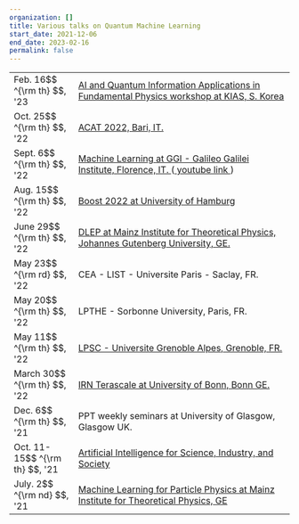 ```yaml
---
organization: []
title: Various talks on Quantum Machine Learning
start_date: 2021-12-06
end_date: 2023-02-16
permalink: false
---
```


<table>
<tr>
        <td width="100px"> Feb. 16$$ ^{\rm th} $$, '23  </td>
        <td>
        <a href="https://indico.kias.re.kr/event/169/timetable/#14-theory-driven-quantum-machi">
        AI and Quantum Information Applications in Fundamental Physics workshop at KIAS, S. Korea
        </td>
</tr>
<tr>
        <td width="100px"> Oct. 25$$ ^{\rm th} $$, '22  </td>
        <td>
	<a href="https://indico.cern.ch/event/1106990/contributions/4997216/">
	ACAT 2022, Bari, IT. 
	</td>
</tr>
<tr>
        <td width="100px"> Sept. 6$$ ^{\rm th} $$, '22  </td>
        <td>
	<a href="https://agenda.infn.it/event/32052/contributions/178198/">
	Machine Learning at GGI - Galileo Galilei Institute, Florence, IT. 
	</a> (<a href="https://www.youtube.com/watch?v=2WLwFrf9ykc&t=17s"> youtube link </a>)
	</td>
</tr>
<tr>
        <td width="100px"> Aug. 15$$ ^{\rm th} $$, '22  </td>
        <td>
	<a href="https://indico.cern.ch/event/1144064/contributions/4940326/">
	Boost 2022 at University of Hamburg
	</a>
	</td>
</tr>
<tr>
        <td width="100px"> June 29$$ ^{\rm th} $$, '22  </td>
        <td>
	<a href="https://indico.mitp.uni-mainz.de/event/254/sessions/977/#20220629">
	DLEP at Mainz Institute for Theoretical Physics, Johannes Gutenberg University, GE.
	</a>
	</td>
</tr>
<tr>
        <td width="100px"> May 23$$ ^{\rm rd} $$, '22  </td>
        <td> CEA - LIST - Universite Paris - Saclay, FR. </td>
</tr>
<tr>
        <td width="100px"> May 20$$ ^{\rm th} $$, '22  </td>
        <td> LPTHE - Sorbonne University, Paris, FR. </td>
</tr>
<tr>
        <td width="100px"> May 11$$ ^{\rm th} $$, '22  </td>
        <td> 
        <a href="https://lpsc-indico.in2p3.fr/event/2873/">
        LPSC - Universite Grenoble Alpes, Grenoble, FR.
        </a>
        </td>
</tr>
<tr>
        <td width="100px"> March 30$$ ^{\rm th} $$, '22  </td>
        <td> 
        <a href="https://indico.in2p3.fr/event/26315/contributions/107811/">
        IRN Terascale at University of Bonn, Bonn GE.
        </a>
        </td>
</tr>
<tr>
        <td width="100px"> Dec. 6$$ ^{\rm th} $$, '21  </td>
        <td> PPT weekly seminars at University of Glasgow, Glasgow UK.</td>
</tr>
<tr>
        <td width="100px"> Oct. 11-15$$ ^{\rm th} $$, '21  </td>
        <td>
        <a href="https://aisis-2021.nucleares.unam.mx/sessions/session6/araz/">
        Artificial Intelligence for Science, Industry, and Society
        </a>
        </td>
</tr>
<tr>
        <td width="100px"> July. 2$$ ^{\rm nd} $$, '21  </td>
        <td>
        <a href="https://indico.mitp.uni-mainz.de/event/199/overview">
         Machine Learning for Particle Physics at Mainz Institute for Theoretical Physics, GE
        </a>
        </td>
</tr>
</table>
